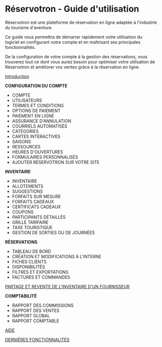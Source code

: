 Réservotron - Guide d'utilisation
=======

Réservotron est une plateforme de réservation en ligne adaptée à l'industrie du tourisme d'aventure. 

Ce guide vous permettra de démarrer rapidement votre utilisation du logiciel en configurant votre compte et en maîtrisant ses principales fonctionnalités. 

De la configuration de votre compte à la gestion des réservations, vous trouverez tout ce dont vous aurez besoin pour optimiser votre utilisation de Réservotron et améliorer vos ventes grâce à la réservation en ligne.

[Introduction](README.md)

**CONFIGURATION DU COMPTE**
* COMPTE
* UTILISATEURS
* TERMES ET CONDITIONS
* OPTIONS DE PAIEMENT
* PAIEMENT EN LIGNE
* ASSURANCE D'ANNULATION
* COURRIELS AUTOMATISÉS
* CATÉGORIES
* CARTES INTERACTIVES
* SAISONS
* RESSOURCES
* HEURES D'OUVERTURES
* FORMULAIRES PERSONNALISÉS
* AJOUTER RÉSERVOTRON SUR VOTRE SITE

**INVENTAIRE**
* INVENTAIRE
* ALLOTEMENTS
* SUGGESTIONS
* FORFAITS SUR MESURE
* FORFAITS CADEAUX
* CERTIFICATS CADEAUX
* COUPONS
* PARTICIPANTS DÉTAILLÉS
* GRILLE TARIFAIRE
* TAXE TOURISTIQUE
* GESTION DE SORTIES OU DE JOURNÉES

**RÉSERVATIONS**
* TABLEAU DE BORD
* CRÉATION ET MODIFICATIONS À L'INTERNE
* FICHES CLIENTS
* DISPONIBILITÉS
* FILTRES ET EXPORTATIONS
* FACTURES ET COMMANDES

[PARTAGE ET REVENTE DE L'INVENTAIRE D'UN FOURNISSEUR](revendre_linventaire_dun_fournisseur.md)

**COMPTABILITÉ**
* RAPPORT DES COMMISSIONS
* RAPPORT DES VENTES
* RAPPORT GLOBAL
* RAPPORT COMPTABLE

[AIDE](aide.md)

[DERNIÈRES FONCTIONNALITÉS](dernieres_fonctionnalites.md)